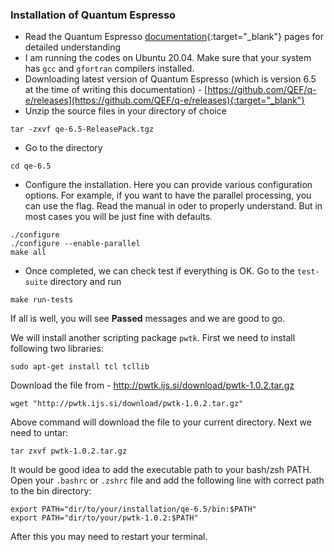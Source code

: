 ### Installation of Quantum Espresso

- Read the Quantum Espresso [documentation](https://www.quantum-espresso.org/resources/users-manual){:target="_blank"} pages for detailed understanding
- I am running the codes on Ubuntu 20.04. Make sure that your system has `gcc` and `gfortran` compilers installed. 
- Downloading latest version of Quantum Espresso (which is version 6.5 at the time of writing this documentation) - [https://github.com/QEF/q-e/releases](https://github.com/QEF/q-e/releases){:target="_blank"}
- Unzip the source files in your directory of choice 
```
tar -zxvf qe-6.5-ReleasePack.tgz
```
- Go to the directory 
```
cd qe-6.5
```
- Configure the installation. Here you can provide various configuration options. For example, if you want to have the parallel processing, you can use the flag. Read the manual in oder to properly understand. But in most cases you will be just fine with defaults. 
```
./configure 
./configure --enable-parallel 
make all
```
- Once completed, we can check test if everything is OK. Go to the `test-suite` directory and run 
```
make run-tests
```
If all is well, you will see **Passed** messages and we are good to go. 

We will install another scripting package `pwtk`. First we need to install following two libraries: 
```
sudo apt-get install tcl tcllib
```
Download the file from - <http://pwtk.ijs.si/download/pwtk-1.0.2.tar.gz>
```
wget "http://pwtk.ijs.si/download/pwtk-1.0.2.tar.gz"
```
Above command will download the file to your current directory. Next we need to untar: 
```
tar zxvf pwtk-1.0.2.tar.gz
```

It would be good idea to add the executable path to your bash/zsh PATH. Open your `.bashrc` or `.zshrc` file and add the following line with correct path to the bin directory: 
```
export PATH="dir/to/your/installation/qe-6.5/bin:$PATH"
export PATH="dir/to/your/pwtk-1.0.2:$PATH"
```
After this you may need to restart your terminal. 
